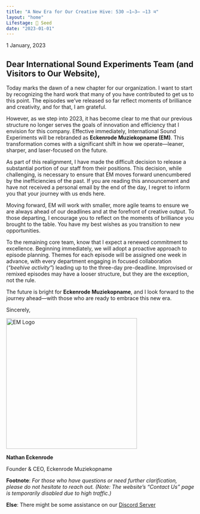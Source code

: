 ```yaml
---
title: "A New Era for Our Creative Hive: 530 ̶1̶3̶ ̶13 ♃"
layout: "home"
Lifestage: 🌱 Seed
date: "2023-01-01"
---
```

1 January, 2023
## Dear International Sound Experiments Team (and Visitors to Our Website),

Today marks the dawn of a new chapter for our organization. I want to start by recognizing the hard work that many of you have contributed to get us to this point. The episodes we’ve released so far reflect moments of brilliance and creativity, and for that, I am grateful.

However, as we step into 2023, it has become clear to me that our previous structure no longer serves the goals of innovation and efficiency that I envision for this company. Effective immediately, International Sound Experiments will be rebranded as **Eckenrode Muziekopname (EM)**. This transformation comes with a significant shift in how we operate—leaner, sharper, and laser-focused on the future.

As part of this realignment, I have made the difficult decision to release a substantial portion of our staff from their positions. This decision, while challenging, is necessary to ensure that EM moves forward unencumbered by the inefficiencies of the past. If you are reading this announcement and have not received a personal email by the end of the day, I regret to inform you that your journey with us ends here.

Moving forward, EM will work with smaller, more agile teams to ensure we are always ahead of our deadlines and at the forefront of creative output. To those departing, I encourage you to reflect on the moments of brilliance you brought to the table. You have my best wishes as you transition to new opportunities.

To the remaining core team, know that I expect a renewed commitment to excellence. Beginning immediately, we will adopt a proactive approach to episode planning. Themes for each episode will be assigned one week in advance, with every department engaging in focused collaboration (_“beehive activity”_) leading up to the three-day pre-deadline. Improvised or remixed episodes may have a looser structure, but they are the exception, not the rule.

The future is bright for **Eckenrode Muziekopname**, and I look forward to the journey ahead—with those who are ready to embrace this new era.

Sincerely,

<img src="/signature.png" alt="EM Logo" width="350" />

**Nathan Eckenrode**

Founder & CEO, 
Eckenrode Muziekopname


**Footnote**:
_For those who have questions or need further clarification, please do not hesitate to reach out. (Note: The website’s “Contact Us” page is temporarily disabled due to high traffic.)_

**Else**: There might be some assistance on our [Discord Server](https://discord.gg/JYm2rMQC) 